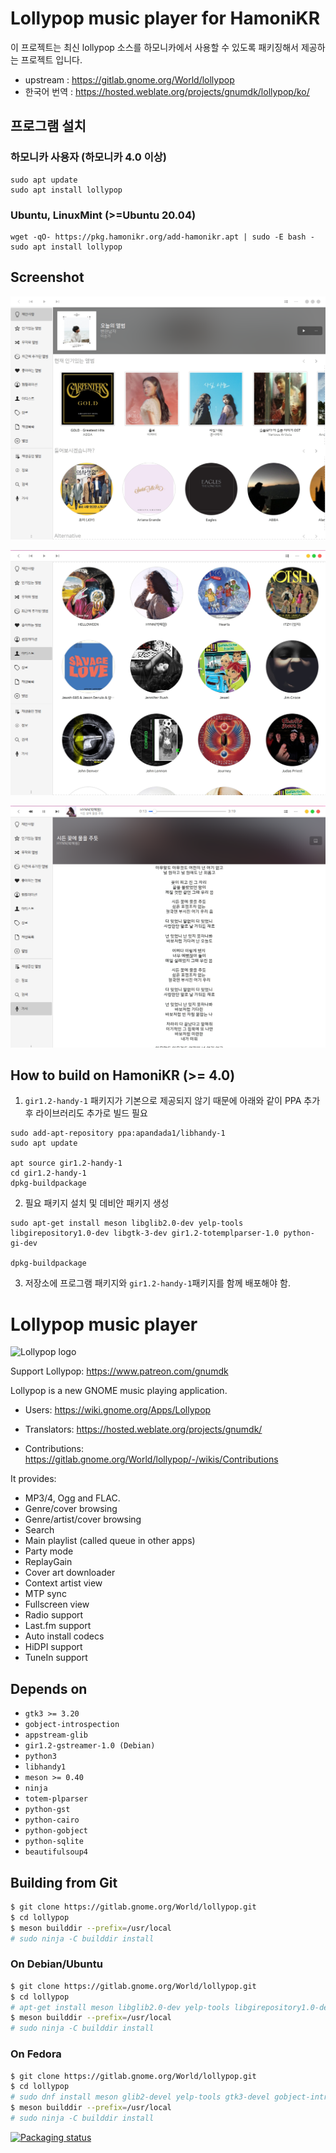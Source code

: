 # Lollypop music player for HamoniKR

이 프로젝트는 최신 lollypop 소스를 하모니카에서 사용할 수 있도록 패키징해서 제공하는 프로젝트 입니다.

 * upstream : https://gitlab.gnome.org/World/lollypop
 * 한국어 번역 : https://hosted.weblate.org/projects/gnumdk/lollypop/ko/

## 프로그램 설치 

### 하모니카 사용자 (하모니카 4.0 이상)
```
sudo apt update
sudo apt install lollypop
```

### Ubuntu, LinuxMint (>=Ubuntu 20.04)
```
wget -qO- https://pkg.hamonikr.org/add-hamonikr.apt | sudo -E bash -
sudo apt install lollypop
```

## Screenshot

![lollypop](./imgs/app1.png)

![lollypop](./imgs/app2.png)

![lollypop](./imgs/app3.png)

## How to build on HamoniKR (>= 4.0)

 1) `gir1.2-handy-1` 패키지가 기본으로 제공되지 않기 때문에 아래와 같이 PPA 추가 후 라이브러리도 추가로 빌드 필요
```
sudo add-apt-repository ppa:apandada1/libhandy-1
sudo apt update

apt source gir1.2-handy-1
cd gir1.2-handy-1
dpkg-buildpackage

``` 
 2) 필요 패키지 설치 및 데비안 패키지 생성
```
sudo apt-get install meson libglib2.0-dev yelp-tools libgirepository1.0-dev libgtk-3-dev gir1.2-totemplparser-1.0 python-gi-dev

dpkg-buildpackage
```

3) 저장소에 프로그램 패키지와 `gir1.2-handy-1`패키지를 함께 배포해야 함.

# Lollypop music player

![Lollypop logo](https://gitlab.gnome.org/World/lollypop/raw/master/data/icons/hicolor/256x256/apps/org.gnome.Lollypop.png)

Support Lollypop: https://www.patreon.com/gnumdk

Lollypop is a new GNOME music playing application.

- Users: https://wiki.gnome.org/Apps/Lollypop

- Translators: https://hosted.weblate.org/projects/gnumdk/

- Contributions: https://gitlab.gnome.org/World/lollypop/-/wikis/Contributions

It provides:

- MP3/4, Ogg and FLAC.
- Genre/cover browsing
- Genre/artist/cover browsing
- Search
- Main playlist (called queue in other apps)
- Party mode
- ReplayGain
- Cover art downloader
- Context artist view
- MTP sync
- Fullscreen view
- Radio support
- Last.fm support
- Auto install codecs
- HiDPI support
- TuneIn support

## Depends on

- `gtk3 >= 3.20`
- `gobject-introspection`
- `appstream-glib`
- `gir1.2-gstreamer-1.0 (Debian)`
- `python3`
- `libhandy1`
- `meson >= 0.40`
- `ninja`
- `totem-plparser`
- `python-gst`
- `python-cairo`
- `python-gobject`
- `python-sqlite`
- `beautifulsoup4`

## Building from Git

```bash
$ git clone https://gitlab.gnome.org/World/lollypop.git
$ cd lollypop
$ meson builddir --prefix=/usr/local
# sudo ninja -C builddir install
```

### On Debian/Ubuntu

```bash
$ git clone https://gitlab.gnome.org/World/lollypop.git
$ cd lollypop
# apt-get install meson libglib2.0-dev yelp-tools libgirepository1.0-dev libgtk-3-dev gir1.2-totemplparser-1.0 python-gi-dev
$ meson builddir --prefix=/usr/local
# sudo ninja -C builddir install
```

### On Fedora

```bash
$ git clone https://gitlab.gnome.org/World/lollypop.git
$ cd lollypop
# sudo dnf install meson glib2-devel yelp-tools gtk3-devel gobject-introspection-devel python3 pygobject3-devel libsoup-devel
$ meson builddir --prefix=/usr/local
# sudo ninja -C builddir install
```

[![Packaging status](https://repology.org/badge/vertical-allrepos/lollypop.svg)](https://repology.org/project/lollypop/versions)
